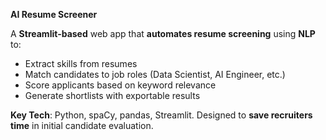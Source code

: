**AI Resume Screener**  

A **Streamlit-based** web app that **automates resume screening** using **NLP** to:  
- Extract skills from resumes  
- Match candidates to job roles (Data Scientist, AI Engineer, etc.)  
- Score applicants based on keyword relevance  
- Generate shortlists with exportable results  

**Key Tech**: Python, spaCy, pandas, Streamlit. Designed to **save recruiters time** in initial candidate evaluation.  


